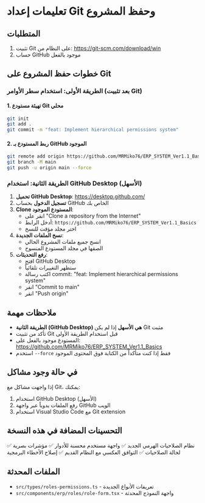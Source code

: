 # تعليمات إعداد Git وحفظ المشروع

## المتطلبات
1. تثبيت Git على النظام من: https://git-scm.com/download/win
2. حساب GitHub موجود بالفعل

## خطوات حفظ المشروع على Git

### الطريقة الأولى: استخدام سطر الأوامر (بعد تثبيت Git)

#### 1. تهيئة مستودع Git محلي
```bash
git init
git add .
git commit -m "feat: Implement hierarchical permissions system"
```

#### 2. ربط المستودع بـ GitHub الموجود
```bash
git remote add origin https://github.com/MRMiko76/ERP_SYSTEM_Ver1.1_Basics.git
git branch -M main
git push -u origin main --force
```

### الطريقة الثانية: استخدام GitHub Desktop (الأسهل)

1. **تحميل GitHub Desktop**: https://desktop.github.com/
2. **تسجيل الدخول** بحساب GitHub الخاص بك
3. **Clone المستودع الموجود**:
   - انقر على "Clone a repository from the Internet"
   - أدخل الرابط: `https://github.com/MRMiko76/ERP_SYSTEM_Ver1.1_Basics`
   - اختر مجلد مؤقت للنسخ
4. **نسخ الملفات الجديدة**:
   - انسخ جميع ملفات المشروع الحالي
   - الصقها في مجلد المستودع المنسوخ
5. **رفع التحديثات**:
   - افتح GitHub Desktop
   - ستظهر التغييرات تلقائياً
   - اكتب رسالة commit: "feat: Implement hierarchical permissions system"
   - انقر "Commit to main"
   - انقر "Push origin"

## ملاحظات مهمة
- **الطريقة الثانية (GitHub Desktop) هي الأسهل** إذا لم يكن Git مثبت
- تأكد من تثبيت Git قبل استخدام الطريقة الأولى
- المستودع موجود بالفعل على: https://github.com/MRMiko76/ERP_SYSTEM_Ver1.1_Basics
- استخدم `--force` فقط إذا كنت متأكداً من الكتابة فوق المحتوى الموجود

## في حالة وجود مشاكل
إذا واجهت مشاكل مع Git، يمكنك:
1. استخدام GitHub Desktop (الأسهل)
2. رفع الملفات يدوياً عبر واجهة GitHub الويب
3. استخدام Visual Studio Code مع Git extension

## التحسينات المضافة في هذه النسخة
✅ نظام الصلاحيات الهرمي الجديد
✅ واجهة مستخدم محسنة للأدوار
✅ مؤشرات بصرية لحالة الصلاحيات
✅ التوافق العكسي مع النظام القديم
✅ إصلاح الأخطاء البرمجية

## الملفات المحدثة
- `src/types/roles-permissions.ts` - تعريفات الأنواع الجديدة
- `src/components/erp/roles/role-form.tsx` - واجهة النموذج المحدثة